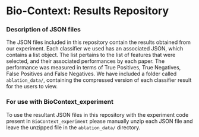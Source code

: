 # Bio-Context: Results Repository

### Description of JSON files
The JSON files included in this repository contain the results obtained from our experiment. Each classifier we used has an associated JSON, which contains a list object. The list pertains to the list of features that were selected, and their associated performances by each paper. The performance was measured in terms of True Positives, True Negatives, False Positives and False Negatives.
We have included a folder called `ablation_data/`,  containing the compressed version of each classifier result for the users to view.


### For use with BioContext_experiment
To use the resultant JSON files in this repository with the experiment code present in `BioContext_experiment` please manually unzip each JSON file and leave the unzipped file in the `ablation_data/` directory.
